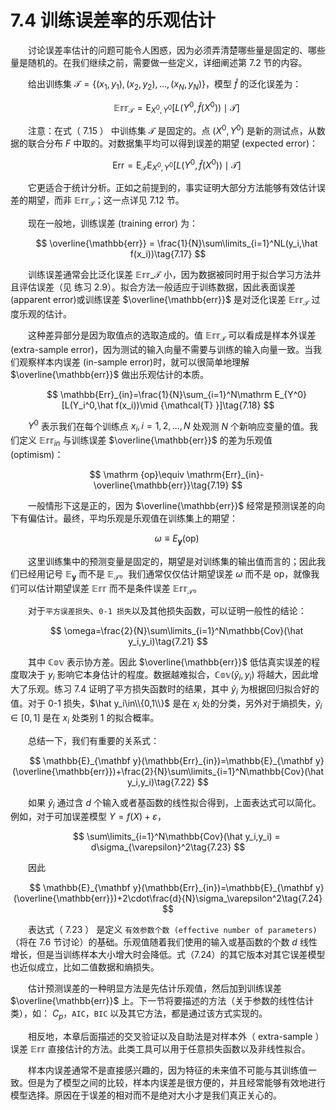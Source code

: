 # 7.4 训练误差率的乐观估计

<style>p{text-indent:2em;2}</style>

讨论误差率估计的问题可能令人困惑，因为必须弄清楚哪些量是固定的、哪些量是随机的。在我们继续之前，需要做一些定义，详细阐述第 7.2 节的内容。

给出训练集 $\mathcal{T} =\{(x_1,y_1),(x_2,y_2),\ldots,(x_N,y_N)\}$，模型 $\hat f$ 的泛化误差为：

$$
\mathbb{Err}_{\mathcal{T} } = \mathrm E_{X^0,Y^0}[L(Y^0,\hat f(X^0))\mid {\mathcal{T} }]\tag{7.15} 
$$

注意：在式（ 7.15 ） 中训练集 $\mathcal{T}$ 是固定的。点 $(X^0,Y^0)$ 是新的测试点，从数据的联合分布 $F$ 中取的。对数据集平均可以得到误差的期望 (expected error)：

$$
\mathrm{Err} = \mathrm E_{\mathcal{T} }\mathrm E_{X^0,Y^0}[L(Y^0,\hat f(X^0))\mid {\mathcal{T} }]\tag{7.16} 
$$

它更适合于统计分析。正如之前提到的，事实证明大部分方法能够有效估计误差的期望，而非 $\mathbb{Err}_{\mathcal{T} }$；这一点详见 7.12 节。

现在一般地，训练误差 (training error) 为：

$$
\overline{\mathbb{err}} = \frac{1}{N}\sum\limits_{i=1}^NL(y_i,\hat f(x_i))\tag{7.17} 
$$

训练误差通常会比泛化误差 $\mathbb{Err}\_{\mathcal{T} }$ 小，因为数据被同时用于拟合学习方法并且评估误差（见 练习 2.9）。拟合方法一般适应于训练数据，因此表面误差 (apparent error)或训练误差 $\overline{\mathbb{err}}$ 是对泛化误差 $\mathbb{Err}_{\mathcal{T}}$ 过度乐观的估计。

这种差异部分是因为取值点的选取造成的。值 $\mathbb{Err}_{\mathcal{T} }$ 可以看成是样本外误差 (extra-sample error)，因为测试的输入向量不需要与训练的输入向量一致。当我们观察样本内误差 (in-sample error)时，就可以很简单地理解 $\overline{\mathbb{err}}$ 做出乐观估计的本质。

$$
\mathbb{Err}_{in}=\frac{1}{N}\sum_{i=1}^N\mathrm E_{Y^0}[L(Y_i^0,\hat f(x_i))\mid {\mathcal{T} }]\tag{7.18}
$$

$Y^0$ 表示我们在每个训练点 $x_i,i=1,2,\ldots,N$ 处观测 $N$ 个新响应变量的值。我们定义 $\mathbb{Err}_{in}$ 与训练误差 $\overline{\mathbb{err}}$ 的差为乐观值 (optimism)：

$$
\mathrm {op}\equiv \mathrm{Err}_{in}-\overline{\mathbb{err}}\tag{7.19} 
$$

一般情形下这是正的，因为 $\overline{\mathbb{err}}$ 经常是预测误差的向下有偏估计。最终，平均乐观是乐观值在训练集上的期望：

$$
\omega \equiv E_{\mathbf y}(\mathrm{op})\tag{7.20} 
$$

这里训练集中的预测变量是固定的，期望是对训练集的输出值而言的；因此我们已经用记号 $\mathbb{E}_{\mathbf{y}}$ 而不是 $\mathbb{E}_{\mathcal{T} }$。我们通常仅仅估计期望误差 $\omega$ 而不是 op，就像我们可以估计期望误差 $\mathbb{Err}$ 而不是条件误差 $\mathbb{Err}_{\mathcal{T} }$。

对于`平方误差损失`、`0-1 损失`以及其他损失函数，可以证明一般性的结论：

$$
\omega=\frac{2}{N}\sum\limits_{i=1}^N\mathbb{Cov}(\hat y_i,y_i)\tag{7.21} 
$$

其中 $\mathbb{Cov}$ 表示协方差。因此 $\overline{\mathbb{err}}$ 低估真实误差的程度取决于 $y_i$ 影响它本身估计的程度。数据越难拟合，$\mathbb{Cov}(\hat y_i,y_i)$ 将越大，因此增大了乐观。练习 7.4 证明了平方损失函数时的结果，其中 $\hat y_i$ 为根据回归拟合好的值。对于 0-1 损失，$\hat y_i\in\\{0,1\\}$ 是在 $x_i$ 处的分类，另外对于熵损失，$\hat y_i\in[0,1]$ 是在 $x_i$ 处类别 1 的拟合概率。

总结一下，我们有重要的关系式：

$$
\mathbb{E}_{\mathbf y}(\mathbb{Err}_{in})=\mathbb{E}_{\mathbf y}(\overline{\mathbb{err}})+\frac{2}{N}\sum\limits_{i=1}^N\mathbb{Cov}(\hat y_i,y_i)\tag{7.22}
$$

如果 $\hat y_i$ 通过含 $d$ 个输入或者基函数的线性拟合得到，上面表达式可以简化。例如，对于可加误差模型 $Y=f(X)+\varepsilon$，

$$
\sum\limits_{i=1}^N\mathbb{Cov}(\hat y_i,y_i) = d\sigma_{\varepsilon}^2\tag{7.23}
$$

因此

$$
\mathbb{E}_{\mathbf y}(\mathbb{Err}_{in})=\mathbb{E}_{\mathbf y}(\overline{\mathbb{err}})+2\cdot\frac{d}{N}\sigma_\varepsilon^2\tag{7.24} 
$$
 
表达式（ 7.23 ） 是定义 `有效参数个数 (effective number of parameters)` （将在 7.6 节讨论）的基础。乐观值随着我们使用的输入或基函数的个数 $d$ 线性增长，但是当训练样本大小增大时会降低。式（7.24）的其它版本对其它误差模型也近似成立，比如二值数据和熵损失。

估计预测误差的一种明显方法是先估计乐观值，然后加到训练误差 $\overline{\mathbb{err}}$ 上。下一节将要描述的方法（关于参数的线性估计类），如： $C_p$，`AIC`，`BIC` 以及其它方法，都是通过该方式实现的。

相反地，本章后面描述的交叉验证以及自助法是对样本外（ extra-sample ）误差 $\mathbb{Err}$ 直接估计的方法。此类工具可以用于任意损失函数以及非线性拟合。

样本内误差通常不是直接感兴趣的，因为特征的未来值不可能与其训练值一致。但是为了模型之间的比较，样本内误差是很方便的，并且经常能够有效地进行模型选择。原因在于误差的相对而不是绝对大小才是我们真正关心的。
